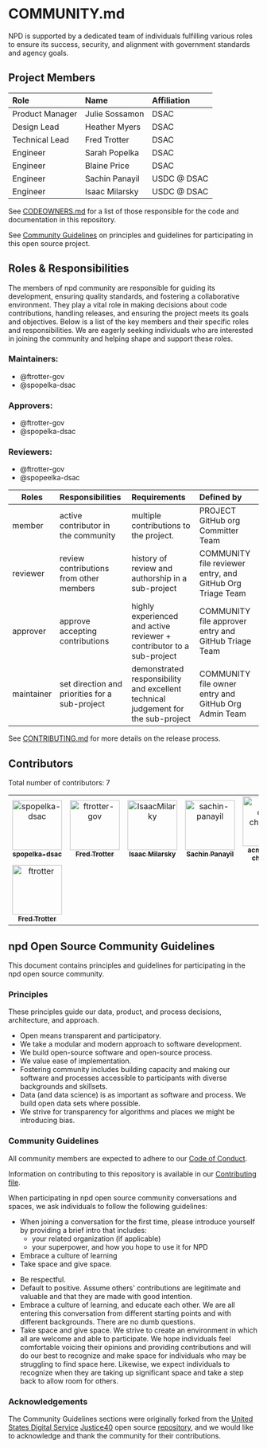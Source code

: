 # COMMUNITY.md

NPD is supported by a dedicated team of individuals fulfilling various roles to ensure its success, security, and alignment with government standards and agency goals.

## Project Members


| Role   | Name    | Affiliation    |
| :----- | :------ | :------------- |
| Product Manager | Julie Sossamon | DSAC |
| Design Lead | Heather Myers | DSAC |
| Technical Lead | Fred Trotter | DSAC |
| Engineer | Sarah Popelka | DSAC |
| Engineer | Blaine Price | DSAC |
| Engineer | Sachin Panayil | USDC @ DSAC |
| Engineer | Isaac Milarsky | USDC @ DSAC |

See [CODEOWNERS.md](.github/CODEOWNERS.md) for a list of those responsible for the code and documentation in this repository.

See [Community Guidelines](#NPD-open-source-community-guidelines) on principles and guidelines for participating in this open source project.

## Roles & Responsibilities

The members of npd community are responsible for guiding its development, ensuring quality standards, and fostering a collaborative environment. They play a vital role in making decisions about code contributions, handling releases, and ensuring the project meets its goals and objectives. Below is a list of the key members and their specific roles and responsibilities. We are eagerly seeking individuals who are interested in joining the community and helping shape and support these roles.

### Maintainers:

- @ftrotter-gov
- @spopelka-dsac

### Approvers:

- @ftrotter-gov
- @spopelka-dsac


### Reviewers:

- @ftrotter-gov
- @spopeelka-dsac


| Roles      | Responsibilities                               | Requirements                                                                      | Defined by                                                |
| ---------- | :--------------------------------------------- | :-------------------------------------------------------------------------------- | :-------------------------------------------------------- |
| member     | active contributor in the community            | multiple contributions to the project.                                            | PROJECT GitHub org Committer Team                         |
| reviewer   | review contributions from other members        | history of review and authorship in a sub-project                                 | COMMUNITY file reviewer entry, and GitHub Org Triage Team |
| approver   | approve accepting contributions                | highly experienced and active reviewer + contributor to a sub-project             | COMMUNITY file approver entry and GitHub Triage Team      |
| maintainer | set direction and priorities for a sub-project | demonstrated responsibility and excellent technical judgement for the sub-project | COMMUNITY file owner entry and GitHub Org Admin Team      |

See [CONTRIBUTING.md](CONTRIBUTING.md) for more details on the release process.

## Contributors

Total number of contributors: <!--CONTRIBUTOR COUNT START--> 7 <!--CONTRIBUTOR COUNT END-->

<!-- readme: contributors -start -->
<table>
	<tbody>
		<tr>
            <td align="center">
                <a href="https://github.com/spopelka-dsac">
                    <img src="https://avatars.githubusercontent.com/u/216547207?v=4" width="100;" alt="spopelka-dsac"/>
                    <br />
                    <sub><b>spopelka-dsac</b></sub>
                </a>
            </td>
            <td align="center">
                <a href="https://github.com/ftrotter-gov">
                    <img src="https://avatars.githubusercontent.com/u/218619890?v=4" width="100;" alt="ftrotter-gov"/>
                    <br />
                    <sub><b>Fred Trotter</b></sub>
                </a>
            </td>
            <td align="center">
                <a href="https://github.com/IsaacMilarky">
                    <img src="https://avatars.githubusercontent.com/u/24639268?v=4" width="100;" alt="IsaacMilarky"/>
                    <br />
                    <sub><b>Isaac Milarsky</b></sub>
                </a>
            </td>
            <td align="center">
                <a href="https://github.com/sachin-panayil">
                    <img src="https://avatars.githubusercontent.com/u/79382140?v=4" width="100;" alt="sachin-panayil"/>
                    <br />
                    <sub><b>Sachin Panayil</b></sub>
                </a>
            </td>
            <td align="center">
                <a href="https://github.com/acme-cms-challenge">
                    <img src="https://avatars.githubusercontent.com/u/70127703?v=4" width="100;" alt="acme-cms-challenge"/>
                    <br />
                    <sub><b>acme-cms-challenge</b></sub>
                </a>
            </td>
            <td align="center">
                <a href="https://github.com/wbprice">
                    <img src="https://avatars.githubusercontent.com/u/2590422?v=4" width="100;" alt="wbprice"/>
                    <br />
                    <sub><b>Blaine Price</b></sub>
                </a>
            </td>
		</tr>
		<tr>
            <td align="center">
                <a href="https://github.com/ftrotter">
                    <img src="https://avatars.githubusercontent.com/u/83133?v=4" width="100;" alt="ftrotter"/>
                    <br />
                    <sub><b>Fred Trotter</b></sub>
                </a>
            </td>
		</tr>
	<tbody>
</table>
<!-- readme: contributors -end -->

<!--
### Alumni

TODO: Who are the past maintainers or contributors who previously played significant roles in this project who are no longer actively involved? Consider including their roles and dates for context.

We'd like to acknowledge the following individuals for their past contributions of this project:
-->

## npd Open Source Community Guidelines

This document contains principles and guidelines for participating in the npd open source community.

### Principles

These principles guide our data, product, and process decisions, architecture, and approach.

- Open means transparent and participatory.
- We take a modular and modern approach to software development.
- We build open-source software and open-source process.
- We value ease of implementation.
- Fostering community includes building capacity and making our software and processes accessible to participants with diverse backgrounds and skillsets.
- Data (and data science) is as important as software and process. We build open data sets where possible.
- We strive for transparency for algorithms and places we might be introducing bias.

### Community Guidelines

All community members are expected to adhere to our [Code of Conduct](CODE_OF_CONDUCT.md).

Information on contributing to this repository is available in our [Contributing file](CONTRIBUTING.md).

When participating in npd open source community conversations and spaces, we ask individuals to follow the following guidelines:

- When joining a conversation for the first time, please introduce yourself by providing a brief intro that includes:
  - your related organization (if applicable)
  - your superpower, and how you hope to use it for NPD
- Embrace a culture of learning
- Take space and give space. 
<!-- TODO: Add if your repo has a community chat - Be present when joining synchronous conversations such as our community chat. Why be here if you're not going to _be here_? -->
- Be respectful.
- Default to positive. Assume others' contributions are legitimate and valuable and that they are made with good intention.
- Embrace a culture of learning, and educate each other. We are all entering this conversation from different starting points and with different backgrounds. There are no dumb questions.
- Take space and give space. We strive to create an environment in which all are welcome and able to participate. We hope individuals feel comfortable voicing their opinions and providing contributions and will do our best to recognize and make space for individuals who may be struggling to find space here. Likewise, we expect individuals to recognize when they are taking up significant space and take a step back to allow room for others.

### Acknowledgements

The Community Guidelines sections were originally forked from the [United States Digital Service](https://usds.gov) [Justice40](https://thejustice40.com) open source [repository](https://github.com/usds/justice40-tool), and we would like to acknowledge and thank the community for their contributions.
